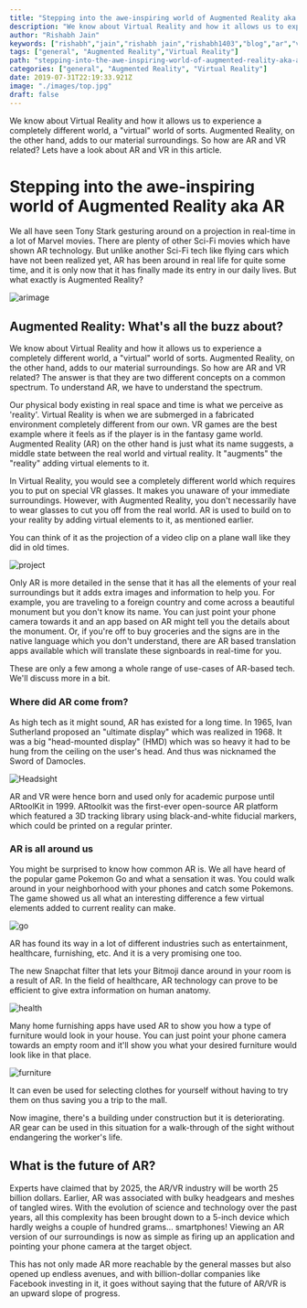 ```yaml
---
title: "Stepping into the awe-inspiring world of Augmented Reality aka AR"
description: "We know about Virtual Reality and how it allows us to experience a completely different world, a \"virtual\" world of sorts. Augmented Reality, on the other hand, adds to our material surroundings. So how are AR and VR related? Lets have a look about AR and VR in this article."
author: "Rishabh Jain"
keywords: ["rishabh","jain","rishabh jain","rishabh1403","blog","ar","vr","Augmented Reality", "Virtual Reality", "pokemon go", "reality", "augment","science and technology" ]
tags: ["general", "Augmented Reality","Virtual Reality"]
path: "stepping-into-the-awe-inspiring-world-of-augmented-reality-aka-ar"
categories: ["general", "Augmented Reality", "Virtual Reality"]
date: 2019-07-31T22:19:33.921Z
image: "./images/top.jpg"
draft: false
---
```


We know about Virtual Reality and how it allows us to experience a completely different world, a "virtual" world of sorts. Augmented Reality, on the other hand, adds to our material surroundings. So how are AR and VR related? Lets have a look about AR and VR in this article.

<!--more-->

# Stepping into the awe-inspiring world of Augmented Reality aka AR

We all have seen Tony Stark gesturing around on a projection in real-time in a lot of Marvel movies. There are plenty of other Sci-Fi movies which have shown AR technology. But unlike another Sci-Fi tech like flying cars which have not been realized yet, AR has been around in real life for quite some time, and it is only now that it has finally made its entry in our daily lives. But what exactly is Augmented Reality?

![arimage](images/arimage.jpeg)

## Augmented Reality: What's all the buzz about?

We know about Virtual Reality and how it allows us to experience a completely different world, a "virtual" world of sorts. Augmented Reality, on the other hand, adds to our material surroundings. So how are AR and VR related? The answer is that they are two different concepts on a common spectrum. To understand AR, we have to understand the spectrum.

Our physical body existing in real space and time is what we perceive as 'reality'. 
Virtual Reality is when we are submerged in a fabricated environment completely different from our own. VR games are the best example where it feels as if the player is in the fantasy game world. Augmented Reality (AR) on the other hand is just what its name suggests, a middle state between the real world and virtual reality. It "augments" the "reality" adding virtual elements to it.

In Virtual Reality, you would see a completely different world which requires you to put on special VR glasses. It makes you unaware of your immediate surroundings. However, with Augmented Reality, you don't necessarily have to wear glasses to cut you off from the real world. AR is used to build on to your reality by adding virtual elements to it, as mentioned earlier.

You can think of it as the projection of a video clip on a plane wall like they did in old times. 

![project](images/project.jpeg)

Only AR is more detailed in the sense that it has all the elements of your real surroundings but it adds extra images and information to help you. For example, you are traveling to a foreign country and come across a beautiful monument but you don't know its name. You can just point your phone camera towards it and an app based on AR might tell you the details about the monument. Or, if you're off to buy groceries and the signs are in the native language which you don't understand, there are AR based translation apps available which will translate these signboards in real-time for you.

These are only a few among a whole range of use-cases of AR-based tech. We'll discuss more in a bit.

### Where did AR come from?

As high tech as it might sound, AR has existed for a long time. In 1965, Ivan Sutherland proposed an "ultimate display" which was realized in 1968. It was a big "head-mounted display" (HMD) which was so heavy it had to be hung from the ceiling on the user's head. And thus was nicknamed the Sword of Damocles.

![Headsight](images/Headsight.jpg)

AR and VR were hence born and used only for academic purpose until ARtoolKit in 1999.
ARtoolkit was the first-ever open-source AR platform which featured a 3D tracking library using black-and-white fiducial markers, which could be printed on a regular printer.

### AR is all around us

You might be surprised to know how common AR is. We all have heard of the popular game Pokemon Go and what a sensation it was. You could walk around in your neighborhood with your phones and catch some Pokemons. The game showed us all what an interesting difference a few virtual elements added to current reality can make.

![go](images/go.jpg)

AR has found its way in a lot of different industries such as entertainment, healthcare, furnishing, etc. And it is a very promising one too.

The new Snapchat filter that lets your Bitmoji dance around in your room is a result of AR.
In the field of healthcare, AR technology can prove to be efficient to give extra information on human anatomy.

![health](images/health.jpeg)

Many home furnishing apps have used AR to show you how a type of furniture would look in your house. You can just point your phone camera towards an empty room and it'll show you what your desired furniture would look like in that place.

![furniture](images/furniture.jpeg)

It can even be used for selecting clothes for yourself without having to try them on thus saving you a trip to the mall.

Now imagine, there's a building under construction but it is deteriorating. AR gear can be used in this situation for a walk-through of the sight without endangering the worker's life.


## What is the future of AR?

Experts have claimed that by 2025, the AR/VR industry will be worth 25 billion dollars. Earlier, AR was associated with bulky headgears and meshes of tangled wires. With the evolution of science and technology over the past years, all this complexity has been brought down to a 5-inch device which hardly weighs a couple of hundred grams... smartphones! Viewing an AR version of our surroundings is now as simple as firing up an application and pointing your phone camera at the target object.

This has not only made AR more reachable by the general masses but also opened up endless avenues, and with billion-dollar companies like Facebook investing in it, it goes without saying that the future of AR/VR is an upward slope of progress.